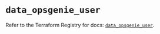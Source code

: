 # `data_opsgenie_user`

Refer to the Terraform Registry for docs: [`data_opsgenie_user`](https://registry.terraform.io/providers/opsgenie/opsgenie/0.6.37/docs/data-sources/user).
